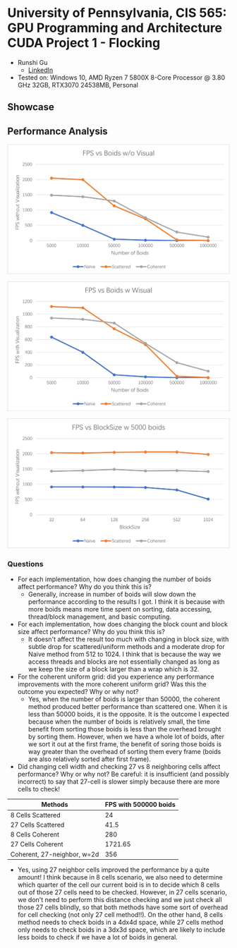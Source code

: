**University of Pennsylvania, CIS 565: GPU Programming and Architecture**
CUDA Project 1 -  Flocking
============================

* Runshi Gu
  * [LinkedIn](https://www.linkedin.com/in/runshi-gu-445648194/)
* Tested on: Windows 10, AMD Ryzen 7 5800X 8-Core Processor @ 3.80 GHz 32GB, RTX3070 24538MB, Personal

## Showcase

## Performance Analysis

![](images/analysis/BoidNoV.png)

![](images/analysis/BoidWithV.png)

![](images/analysis/BlockSize.png)

### Questions

* For each implementation, how does changing the number of boids affect performance? Why do you think this is?
  * Generally, increase in number of boids will slow down the performance according to the results I got. I think it is because with more boids means more time spent on sorting, data accessing, thread/block management, and basic computing. 
* For each implementation, how does changing the block count and block size affect performance? Why do you think this is?
  * It doesn't affect the result too much with changing in block size, with subtle drop for scattered/uniform methods and a moderate drop for Naive method from 512 to 1024. I think that is because the way we access threads and blocks are not essentially changed as long as we keep the size of a block larger than a wrap which is 32. 
* For the coherent uniform grid: did you experience any performance improvements with the more coherent uniform grid? Was this the outcome you expected? Why or why not?
  * Yes, when the number of boids is larger than 50000, the coherent method produced better performance than scattered one. When it is less than 50000 boids, it is the opposite. It is the outcome I expected because when the number of boids is relatively small, the time benefit from sorting those boids is less than the overhead brought by sorting them. However, when we have a whole lot of boids, after we sort it out at the first frame, the benefit of soring those boids is way greater than the overhead of sorting them every frame (boids are also relatively sorted after first frame). 
* Did changing cell width and checking 27 vs 8 neighboring cells affect performance? Why or why not? Be careful: it is insufficient (and possibly incorrect) to say that 27-cell is slower simply because there are more cells to check!

| Methods | FPS with 500000 boids |
|-|-|
|8 Cells Scattered|24|
|27 Cells Scattered|41.5|
|8 Cells Coherent|280|
|27 Cells Coherent|1721.65|
|Coherent, 27-neighbor, w=2d|356|

  * Yes, using 27 neighbor cells improved the performance by a quite amount! I think because in 8 cells scenario, we also need to determine which quarter of the cell our current boid is in to decide which 8 cells out of those 27 cells need to be checked. However, in 27 cells scenario, we don't need to perform this distance checking and we just check all those 27 cells blindly, so that both methods have some sort of overhead for cell checking (not only 27 cell method!!). On the other hand, 8 cells method needs to check boids in a 4dx4d space, while 27 cells method only needs to check boids in a 3dx3d space, which are likely to include less boids to check if we have a lot of boids in general. 
